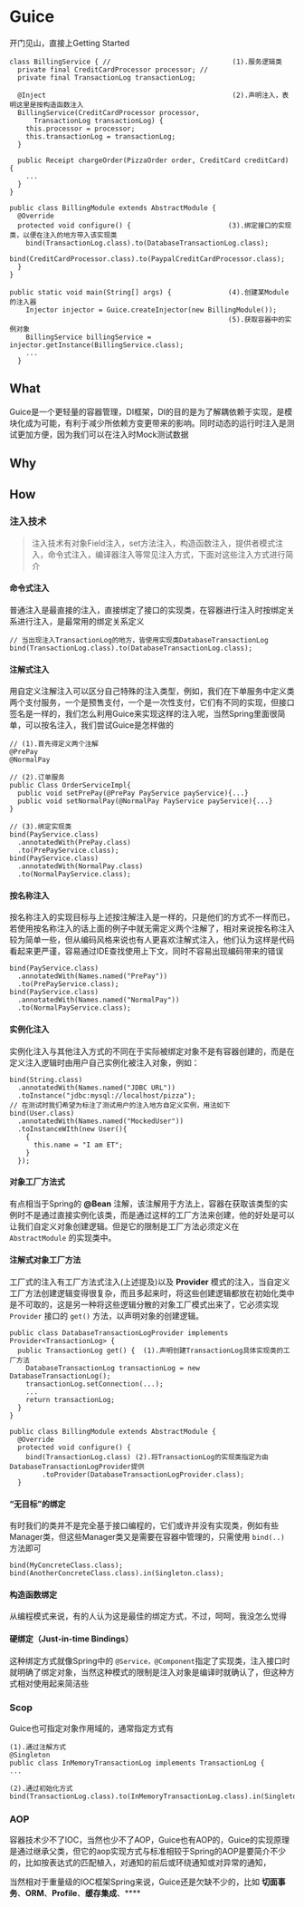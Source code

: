



# Guice
开门见山，直接上Getting Started 
```
class BillingService { //                              (1).服务逻辑类
  private final CreditCardProcessor processor; //      
  private final TransactionLog transactionLog;

  @Inject                                              (2).声明注入，表明这里是按构造函数注入
  BillingService(CreditCardProcessor processor, 
      TransactionLog transactionLog) {
    this.processor = processor;
    this.transactionLog = transactionLog;
  }

  public Receipt chargeOrder(PizzaOrder order, CreditCard creditCard) {
    ...
  }
}

public class BillingModule extends AbstractModule {
  @Override 
  protected void configure() {                        (3).绑定接口的实现类，以便在注入的地方带入该实现类
    bind(TransactionLog.class).to(DatabaseTransactionLog.class);
    bind(CreditCardProcessor.class).to(PaypalCreditCardProcessor.class);
  }
}

public static void main(String[] args) {              (4).创建某Module的注入器
    Injector injector = Guice.createInjector(new BillingModule());
                                                      (5).获取容器中的实例对象
    BillingService billingService = injector.getInstance(BillingService.class);
    ...
  }

```


## What



Guice是一个更轻量的容器管理，DI框架，DI的目的是为了解耦依赖于实现，是模块化成为可能，有利于减少所依赖方变更带来的影响。同时动态的运行时注入是测试更加方便，因为我们可以在注入时Mock测试数据

## Why


## How

### 注入技术
> 注入技术有对象Field注入，set方法注入，构造函数注入，提供者模式注入，命令式注入，编译器注入等常见注入方式，下面对这些注入方式进行简介

#### 命令式注入
普通注入是最直接的注入，直接绑定了接口的实现类，在容器进行注入时按绑定关系进行注入，是最常用的绑定关系定义
```
// 当出现注入TransactionLog的地方，皆使用实现类DatabaseTransactionLog
bind(TransactionLog.class).to(DatabaseTransactionLog.class);
```

#### 注解式注入
用自定义注解注入可以区分自己特殊的注入类型，例如，我们在下单服务中定义类两个支付服务，一个是预售支付，一个是一次性支付，它们有不同的实现，但接口签名是一样的，我们怎么利用Guice来实现这样的注入呢，当然Spring里面很简单，可以按名注入，我们尝试Guice是怎样做的
```
// (1).首先得定义两个注解
@PrePay
@NormalPay

// (2).订单服务
public Class OrderServiceImpl{
  public void setPrePay(@PrePay PayService payService){...}
  public void setNormalPay(@NormalPay PayService payService){...}
}

// (3).绑定实现类
bind(PayService.class)
  .annotatedWith(PrePay.class)
  .to(PrePayService.class);
bind(PayService.class)
  .annotatedWith(NormalPay.class)
  .to(NormalPayService.class);

```

#### 按名称注入
按名称注入的实现目标与上述按注解注入是一样的，只是他们的方式不一样而已，若使用按名称注入的话上面的例子中就无需定义两个注解了，相对来说按名称注入较为简单一些，但从编码风格来说也有人更喜欢注解式注入，他们认为这样是代码看起来更严谨，容易通过IDE查找使用上下文，同时不容易出现编码带来的错误
```
bind(PayService.class)
  .annotatedWith(Names.named("PrePay"))
  .to(PrePayService.class);
bind(PayService.class)
  .annotatedWith(Names.named("NormalPay"))
  .to(NormalPayService.class);
```

#### 实例化注入
  实例化注入与其他注入方式的不同在于实际被绑定对象不是有容器创建的，而是在定义注入逻辑时由用户自己实例化被注入对象，例如：
```
bind(String.class)
  .annotatedWith(Names.named("JDBC URL"))
  .toInstance("jdbc:mysql://localhost/pizza");
// 在测试时我们希望为标注了测试用户的注入地方自定义实例，用法如下
bind(User.class)
  .annotatedWith(Names.named("MockedUser"))
  .toInstanceWIth(new User(){
    {
      this.name = "I am ET";
    }
  });
```

#### 对象工厂方法式
有点相当于Spring的 **@Bean** 注解，该注解用于方法上，容器在获取该类型的实例时不是通过直接实例化该类，而是通过这样的工厂方法来创建，他的好处是可以让我们自定义对象创建逻辑。但是它的限制是工厂方法必须定义在 `AbstractModule` 的实现类中。


#### 注解式对象工厂方法
工厂式的注入有工厂方法式注入(上述提及)以及 **Provider** 模式的注入，当自定义工厂方法创建逻辑变得很复杂，而且多起来时，将这些创建逻辑都放在初始化类中是不可取的，这是另一种将这些逻辑分散的对象工厂模式出来了，它必须实现 `Provider` 接口的 `get()` 方法，以声明对象的创建逻辑。
```
public class DatabaseTransactionLogProvider implements Provider<TransactionLog> {
  public TransactionLog get() {  (1).声明创建TransactionLog具体实现类的工厂方法
    DatabaseTransactionLog transactionLog = new DatabaseTransactionLog();
    transactionLog.setConnection(...);
    ...
    return transactionLog;
  }
}

public class BillingModule extends AbstractModule {
  @Override
  protected void configure() {
    bind(TransactionLog.class) (2).将TransactionLog的实现类指定为由DatabaseTransactionLogProvider提供
        .toProvider(DatabaseTransactionLogProvider.class);
  }

```

#### “无目标”的绑定
有时我们的类并不是完全基于接口编程的，它们或许并没有实现类，例如有些Manager类，但这些Manager类又是需要在容器中管理的，只需使用 `bind(..)` 方法即可
```
bind(MyConcreteClass.class);
bind(AnotherConcreteClass.class).in(Singleton.class);
```

#### 构造函数绑定
从编程模式来说，有的人认为这是最佳的绑定方式，不过，呵呵，我没怎么觉得


#### 硬绑定（Just-in-time Bindings）
这种绑定方式就像Spring中的 `@Service，@Component`指定了实现类，注入接口时就明确了绑定对象，当然这种模式的限制是注入对象是编译时就确认了，但这种方式相对使用起来简洁些


### Scop
Guice也可指定对象作用域的，通常指定方式有
```
(1).通过注解方式
@Singleton
public class InMemoryTransactionLog implements TransactionLog {
...

(2).通过初始化方式
bind(TransactionLog.class).to(InMemoryTransactionLog.class).in(Singleton.class);
```


### AOP
容器技术少不了IOC，当然也少不了AOP，Guice也有AOP的，Guice的实现原理是通过继承父类，但它的aop实现方式与标准相较于Spring的AOP是要简介不少的，比如按表达式的匹配植入，对通知的前后或环绕通知或对异常的通知，




当然相对于重量级的IOC框架Spring来说，Guice还是欠缺不少的，比如 **切面事务**、**ORM**、**Profile**、**缓存集成**、****












